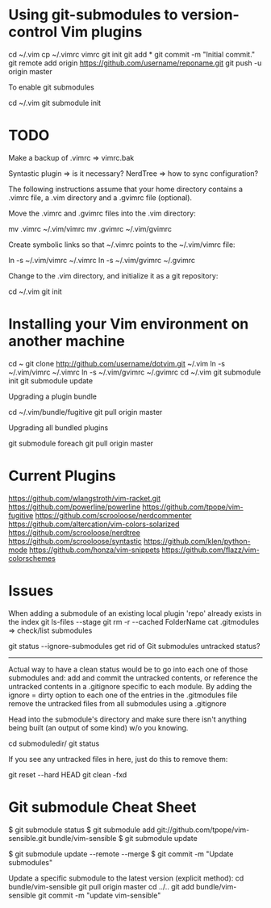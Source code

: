 Using git-submodules to version-control Vim plugins
====================================================

cd ~/.vim
cp ~/.vimrc vimrc
git init
git add *
git commit -m "Initial commit."
git remote add origin https://github.com/username/reponame.git
git push -u origin master

To enable git submodules

cd ~/.vim
git submodule init


TODO
=======
Make a backup of .vimrc => vimrc.bak

Syntastic plugin => is it necessary?
NerdTree => how to sync configuration?


The following instructions assume that your home directory contains a .vimrc file, a .vim directory and a .gvimrc file (optional).

Move the .vimrc and .gvimrc files into the .vim directory:

mv .vimrc ~/.vim/vimrc
mv .gvimrc ~/.vim/gvimrc

Create symbolic links so that ~/.vimrc points to the ~/.vim/vimrc file:

ln -s ~/.vim/vimrc ~/.vimrc
ln -s ~/.vim/gvimrc ~/.gvimrc

Change to the .vim directory, and initialize it as a git repository:

cd ~/.vim
git init



Installing your Vim environment on another machine
==================================================

cd ~
git clone http://github.com/username/dotvim.git ~/.vim
ln -s ~/.vim/vimrc ~/.vimrc
ln -s ~/.vim/gvimrc ~/.gvimrc
cd ~/.vim
git submodule init
git submodule update


Upgrading a plugin bundle

cd ~/.vim/bundle/fugitive
git pull origin master

Upgrading all bundled plugins

git submodule foreach git pull origin master



Current Plugins
==================================================
https://github.com/wlangstroth/vim-racket.git
https://github.com/powerline/powerline
https://github.com/tpope/vim-fugitive
https://github.com/scrooloose/nerdcommenter
https://github.com/altercation/vim-colors-solarized
https://github.com/scrooloose/nerdtree
https://github.com/scrooloose/syntastic
https://github.com/klen/python-mode
https://github.com/honza/vim-snippets
https://github.com/flazz/vim-colorschemes


Issues
==========
When adding a submodule of an existing local plugin
'repo' already exists in the index
git ls-files --stage
git rm -r --cached FolderName
cat .gitmodules => check/list submodules

git status --ignore-submodules
get rid of Git submodules untracked status?
____________________________________________________________

Actual way to have a clean status would be to go into each one of those submodules and:
add and commit the untracked contents,
or reference the untracked contents in a .gitignore specific to each module. 
By adding the ignore = dirty option to each one of the entries in the .gitmodules file
 remove the untracked files from all submodules using a .gitignore



Head into the submodule's directory and make sure there isn't anything being built (an output of some kind) w/o you knowing.

cd submoduledir/
git status

If you see any untracked files in here, just do this to remove them:

git reset --hard HEAD
git clean -fxd




Git submodule Cheat Sheet
==============================

$ git submodule status
$ git submodule add git://github.com/tpope/vim-sensible.git bundle/vim-sensible
$ git submodule update

$ git submodule update --remote --merge
$ git commit -m "Update submodules"

Update a specific submodule to the latest version (explicit method):
  cd bundle/vim-sensible
  git pull origin master
  cd ../..
  git add bundle/vim-sensible
  git commit -m "update vim-sensible"



